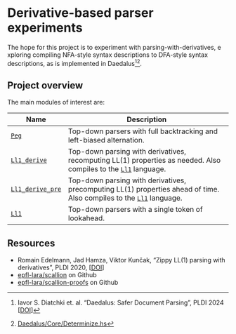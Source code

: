 # Derivative-based parser experiments

The hope for this project is to experiment with parsing-with-derivatives, e
xploring compiling NFA-style syntax descriptions to DFA-style syntax
descriptions, as is implemented in Daedalus[^daedalus-paper][^daedalus-code].

## Project overview

The main modules of interest are:

| Name | Description |
| ---- | ----------- |
| [`Peg`] | Top-down parsers with full backtracking and left-biased alternation. |
| [`Ll1_derive`] | Top-down parsing with derivatives, recomputing LL(1) properties as needed. Also compiles to the [`Ll1`] language. |
| [`Ll1_derive_pre`] | Top-down parsing with derivatives, precomputing LL(1) properties ahead of time. Also compiles to the [`Ll1`] language. |
| [`Ll1`] | Top-down parsers with a single token of lookahead. |

[`Peg`]: lib/syntax/ll.ml
[`Ll1_derive`]: lib/syntax/ll1_derive.ml
[`Ll1_derive_pre`]: lib/syntax/ll1_derive_precomp.ml
[`Ll1`]: lib/syntax/ll1.ml

## Resources

- Romain Edelmann, Jad Hamza, Viktor Kunčak, “Zippy LL(1) parsing with derivatives”, PLDI 2020, [[DOI](https://doi.org/10.1145/3385412.3385992)]
- [epfl-lara/scallion](https://github.com/epfl-lara/scallion) on Github
- [epfl-lara/scallion-proofs](https://github.com/epfl-lara/scallion-proofs) on Github

[^daedalus-paper]: Iavor S. Diatchki et. al. “Daedalus: Safer Document Parsing”, PLDI 2024 [[DOI](https://doi.org/10.1145/3656410)]
[^daedalus-code]: [Daedalus/Core/Determinize.hs](https://github.com/GaloisInc/daedalus/blob/347ab98b175201e5e41ee5a935fa2a6ed5d89cb2/daedalus-core/src/Daedalus/Core/Determinize.hs)
